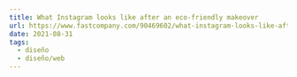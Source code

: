 ```yaml
---
title: What Instagram looks like after an eco-friendly makeover
url: https://www.fastcompany.com/90469602/what-instagram-looks-like-after-an-eco-friendly-makeover
date: 2021-08-31
tags:
  - diseño
  - diseño/web
---
```

